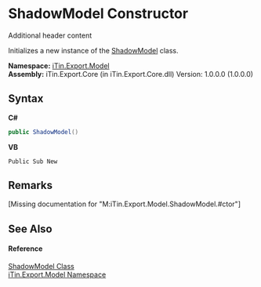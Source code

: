 # ShadowModel Constructor 
Additional header content 

Initializes a new instance of the <a href="T_iTin_Export_Model_ShadowModel">ShadowModel</a> class.

**Namespace:**&nbsp;<a href="N_iTin_Export_Model">iTin.Export.Model</a><br />**Assembly:**&nbsp;iTin.Export.Core (in iTin.Export.Core.dll) Version: 1.0.0.0 (1.0.0.0)

## Syntax

**C#**<br />
``` C#
public ShadowModel()
```

**VB**<br />
``` VB
Public Sub New
```


## Remarks
\[Missing <remarks> documentation for "M:iTin.Export.Model.ShadowModel.#ctor"\]

## See Also


#### Reference
<a href="T_iTin_Export_Model_ShadowModel">ShadowModel Class</a><br /><a href="N_iTin_Export_Model">iTin.Export.Model Namespace</a><br />